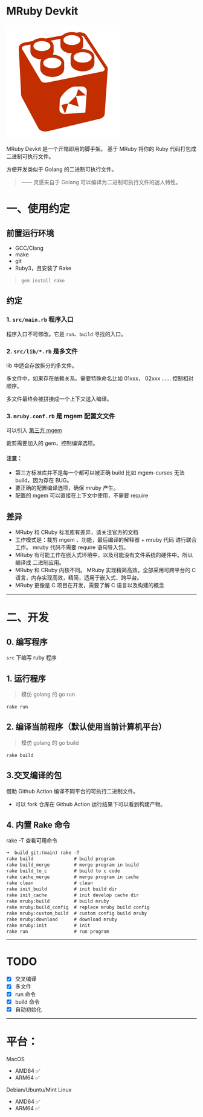 # MRuby Devkit

![mruby](./doc/logo.png)

MRuby Devkit 是一个开箱即用的脚手架。 基于 MRuby 将你的 Ruby 代码打包成 二进制可执行文件。

方便开发类似于 Golang 的二进制可执行文件。

> —— 灵感来自于 Golang 可以编译为二进制可执行文件的迷人特性。



# 一、使用约定

## 前置运行环境

* GCC/Clang
* make
* git
* Ruby3，且安装了 Rake

> `gem install rake`


## 约定

### 1. `src/main.rb` 程序入口

程序入口不可修改。它是 `run`、`build` 寻找的入口。

### 2. `src/lib/*.rb` 是多文件

lib 中适合存放拆分的多文件。

多文件中，如果存在依赖关系。需要特殊命名比如 01xxx， 02xxx …… 控制相对顺序。

多文件最终会被拼接成一个上下文送入编译。

### 3. `mruby.conf.rb` 是 mgem 配置文文件

可以引入 [第三方 mgem ](https://mruby.org/libraries/)

裁剪需要加入的 gem，控制编译选项。

#### 注意：
* 第三方标准库并不是每一个都可以被正确 build 比如 mgem-curses 无法 build，因为存在 BUG。
* 要正确的配置编译选项，确保 mruby 产生。
* 配置的 mgem 可以直接在上下文中使用，不需要 require

## 差异

* MRuby 和 CRuby 标准库有差异，请关注官方的文档
* 工作模式是：裁剪 mgem 、功能，最后编译的解释器 + mruby 代码 进行联合工作。 mruby 代码不需要 require 语句导入包。
* MRuby 有可能工作在嵌入式环境中，以及可能没有文件系统的硬件中。所以编译成 二进制应用。
* MRuby 和 CRuby 内核不同。 MRuby 实现精简高效，全部采用可跨平台的 C 语言，内存实现高效，精简，适用于嵌入式、跨平台。
* MRuby 更像是 C 项目在开发，需要了解 C 语言以及构建的概念

---

# 二、开发

## 0. 编写程序

`src` 下编写 ruby 程序

## 1. 运行程序

> 模仿 golang 的 go run

`rake run`

## 2. 编译当前程序（默认使用当前计算机平台）

> 模仿 golang 的 go build

`rake build`

## 3.交叉编译的包

借助 Github Action 编译不同平台的可执行二进制文件。

* 可以 fork 仓库在  Github Action 运行结果下可以看到构建产物。

## 4. 内置 Rake 命令

rake -T 查看可用命令

```
➜  build git:(main) rake -T
rake build               # build program
rake build_merge         # merge program in build
rake build_to_c          # build to c code
rake cache_merge         # merge program in cache
rake clean               # clean
rake init_build          # init build dir
rake init_cache          # init develop cache dir
rake mruby:build         # build mruby
rake mruby:build_config  # replace mruby build config
rake mruby:custom_build  # custom config build mruby
rake mruby:download      # download mruby
rake mruby:init          # init
rake run                 # run program
```


----

# TODO

- [x] 交叉编译
- [x] 多文件
- [x] run 命令 
- [x] build 命令 
- [x] 自动初始化

---

# 平台：

MacOS

- AMD64 ✅
- ARM64 ✅

Debian/Ubuntu/Mint Linux

- AMD64 ✅
- ARM64 ✅


